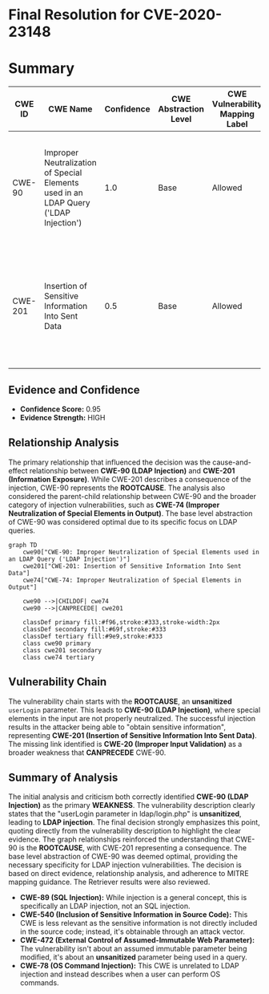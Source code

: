 # Final Resolution for CVE-2020-23148

# Summary
| CWE ID | CWE Name | Confidence | CWE Abstraction Level | CWE Vulnerability Mapping Label | CWE-Vulnerability Mapping Notes |
|---|---|---|---|---|---|
| CWE-90 | Improper Neutralization of Special Elements used in an LDAP Query ('LDAP Injection') | 1.0 | Base | Allowed | Primary CWE: The description explicitly mentions **LDAP Injection** due to **unsanitized** input. Mitigation: Encode/Escape the input for LDAP. |
| CWE-201 | Insertion of Sensitive Information Into Sent Data | 0.5 | Base | Allowed | Secondary Candidate: The description indicates the attacker can obtain sensitive information. This is a consequence of the **LDAP injection** (CWE-90). |

## Evidence and Confidence

*   **Confidence Score:** 0.95
*   **Evidence Strength:** HIGH

## Relationship Analysis
The primary relationship that influenced the decision was the cause-and-effect relationship between **CWE-90 (LDAP Injection)** and **CWE-201 (Information Exposure)**. While CWE-201 describes a consequence of the injection, CWE-90 represents the **ROOTCAUSE**. The analysis also considered the parent-child relationship between CWE-90 and the broader category of injection vulnerabilities, such as **CWE-74 (Improper Neutralization of Special Elements in Output)**. The base level abstraction of CWE-90 was considered optimal due to its specific focus on LDAP queries.

```mermaid
graph TD
    cwe90["CWE-90: Improper Neutralization of Special Elements used in an LDAP Query ('LDAP Injection')"]
    cwe201["CWE-201: Insertion of Sensitive Information Into Sent Data"]
    cwe74["CWE-74: Improper Neutralization of Special Elements in Output"]

    cwe90 -->|CHILDOF| cwe74
    cwe90 -->|CANPRECEDE| cwe201

    classDef primary fill:#f96,stroke:#333,stroke-width:2px
    classDef secondary fill:#69f,stroke:#333
    classDef tertiary fill:#9e9,stroke:#333
    class cwe90 primary
    class cwe201 secondary
    class cwe74 tertiary
```

## Vulnerability Chain
The vulnerability chain starts with the **ROOTCAUSE**, an **unsanitized** `userLogin` parameter. This leads to **CWE-90 (LDAP Injection)**, where special elements in the input are not properly neutralized. The successful injection results in the attacker being able to "obtain sensitive information", representing **CWE-201 (Insertion of Sensitive Information Into Sent Data)**. The missing link identified is **CWE-20 (Improper Input Validation)** as a broader weakness that **CANPRECEDE** CWE-90.

## Summary of Analysis
The initial analysis and criticism both correctly identified **CWE-90 (LDAP Injection)** as the primary **WEAKNESS**. The vulnerability description clearly states that the "userLogin parameter in ldap/login.php" is **unsanitized**, leading to **LDAP injection**. The final decision strongly emphasizes this point, quoting directly from the vulnerability description to highlight the clear evidence. The graph relationships reinforced the understanding that CWE-90 is the **ROOTCAUSE**, with CWE-201 representing a consequence. The base level abstraction of CWE-90 was deemed optimal, providing the necessary specificity for LDAP injection vulnerabilities. The decision is based on direct evidence, relationship analysis, and adherence to MITRE mapping guidance.
The Retriever results were also reviewed.
*   **CWE-89 (SQL Injection):** While injection is a general concept, this is specifically an LDAP injection, not an SQL injection.
*   **CWE-540 (Inclusion of Sensitive Information in Source Code):** This CWE is less relevant as the sensitive information is not directly included in the source code; instead, it's obtainable through an attack vector.
*   **CWE-472 (External Control of Assumed-Immutable Web Parameter):** The vulnerability isn't about an assumed immutable parameter being modified, it's about an **unsanitized** parameter being used in a query.
*   **CWE-78 (OS Command Injection):** This CWE is unrelated to LDAP injection and instead describes when a user can perform OS commands.